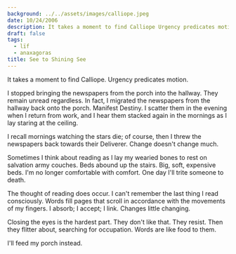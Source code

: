 ```yaml
---
background: ../../assets/images/calliope.jpeg
date: 10/24/2006
description: It takes a moment to find Calliope Urgency predicates motion...
draft: false
tags:
  - lïf
  - anaxagoras
title: See to Shining See
---
```


It takes a moment to find Calliope. Urgency predicates motion.

I stopped bringing the newspapers from the porch into the hallway. They remain unread regardless. In fact, I migrated the newspapers from the hallway back onto the porch. Manifest Destiny. I scatter them in the evening when I return from work, and I hear them stacked again in the mornings as I lay staring at the ceiling.

I recall mornings watching the stars die; of course, then I threw the newspapers back towards their Deliverer. Change doesn't change much.

Sometimes I think about reading as I lay my wearied bones to rest on salvation army couches. Beds abound up the stairs. Big, soft, expensive beds. I'm no longer comfortable with comfort. One day I'll trite someone to death.

The thought of reading does occur. I can't remember the last thing I read consciously. Words fill pages that scroll in accordance with the movements of my fingers. I absorb; I accept; I link. Changes little changing.

Closing the eyes is the hardest part. They don't like that. They resist. Then they flitter about, searching for occupation. Words are like food to them.

I'll feed my porch instead.
